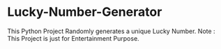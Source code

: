 # Lucky-Number-Generator
This Python Project Randomly generates a unique Lucky Number.
Note : This Project is just for Entertainment Purpose.
